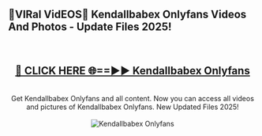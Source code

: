 <h2>🔴VIRal VidEOS🔴 Kendallbabex Onlyfans Videos And Photos - Update Files 2025!</h2>
<br>
<div align="center">
<h2><a href="https://virallinks.top/odZfE0" rel="nofollow">🔴 CLICK HERE 🌐==►► Kendallbabex Onlyfans</a></h2>
<br>
Get Kendallbabex Onlyfans and all content. Now you can access all videos and pictures of Kendallbabex Onlyfans. New Updated Files 2025!
<br>
<br>
<a href="https://virallinks.top/odZfE0" rel="nofollow" data-target="animated-image.originalLink"><img src="https://i.imgur.com/dJHk4Zq.gif)" alt="Kendallbabex Onlyfans" style="max-width: 100%; display: inline-block;" data-target="animated-image.originalImage"></a>
</div>
<br>
